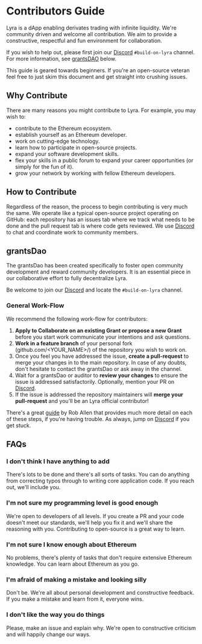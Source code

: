 # Contributors Guide

Lyra is a dApp enabling derivates trading with infinite liquidity. We're community driven and welcome all contribution. We aim to provide a constructive, respectful and fun environment for collaboration.

If you wish to help out, please first join our [Discord](https://discord.gg/lyra) `#build-on-lyra` channel. For more information, see [grantsDAO](#grantsDao) below.

This guide is geared towards beginners. If you're an open-source veteran feel free to just skim this document and get straight into crushing issues.

## Why Contribute

There are many reasons you might contribute to Lyra. For example, you may wish to:

- contribute to the Ethereum ecosystem.
- establish yourself as an Ethereum developer.
- work on cutting-edge technology.
- learn how to participate in open-source projects.
- expand your software development skills.
- flex your skills in a public forum to expand your career
  opportunities (or simply for the fun of it).
- grow your network by working with fellow Ethereum developers.

## How to Contribute

Regardless of the reason, the process to begin contributing is very much the same. We operate like a typical open-source project operating on GitHub: each repository has an issues tab where we track what needs to be done and the pull request tab is where code gets reviewed. We use [Discord](https://discord.gg/lyra) to chat and coordinate work to community members.

## <a id="grantsDao"></a>grantsDao

The grantsDao has been created specifically to foster open community development and reward community developers. It is an essential piece in our collaborative effort to fully decentralize Lyra.

Be welcome to join our [Discord](https://discord.gg/lyra) and locate the `#build-on-lyra` channel.


### General Work-Flow

We recommend the following work-flow for contributors:

1. **Apply to Collaborate on an existing Grant or propose a new Grant** before you start work communicate your intentions and ask questions.
2. **Work in a feature branch** of your personal fork (github.com/<YOUR_NAME>/<LYRA-PROJECT>) of the repository you wish to work on.
3. Once you feel you have addressed the issue, **create a pull-request** to merge your changes in to the main repository. In case of any doubts, don't hesitate to contact the grantsDao or ask away in the channel.
4. Wait for a grantsDao or auditor to **review your changes** to ensure the issue is addressed satisfactorily. Optionally, mention your PR on [Discord](https://discord.gg/lyra).
5. If the issue is addressed the repository maintainers will **merge your pull-request** and you'll be an Lyra official contributor!

  
There's a great [guide](https://akrabat.com/the-beginners-guide-to-contributing-to-a-github-project/) by Rob Allen that provides much more detail on each of these steps, if you're having trouble. As always, jump on [Discord](https://discord.gg/lyra) if you get stuck.

## FAQs

### I don't think I have anything to add

There's lots to be done and there's all sorts of tasks. You can do anything from correcting typos through to writing core application code. If you reach out, we'll include you.

### I'm not sure my programming level is good enough

We're open to developers of all levels. If you create a PR and your code doesn't meet our standards, we'll help you fix it and we'll share the reasoning with you. Contributing to open-source is a great way to learn.

### I'm not sure I know enough about Ethereum

No problems, there's plenty of tasks that don't require extensive Ethereum knowledge. You can learn about Ethereum as you go.

### I'm afraid of making a mistake and looking silly

Don't be. We're all about personal development and constructive feedback. If you make a mistake and learn from it, everyone wins.

### I don't like the way you do things

Please, make an issue and explain why. We're open to constructive criticism and will happily change our ways.
